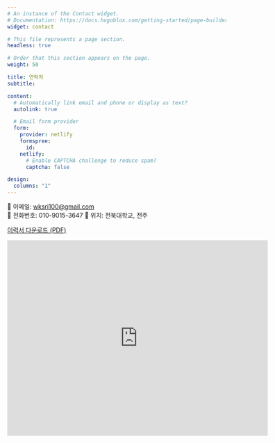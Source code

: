 ```yaml
---
# An instance of the Contact widget.
# Documentation: https://docs.hugoblox.com/getting-started/page-builder/
widget: contact

# This file represents a page section.
headless: true

# Order that this section appears on the page.
weight: 50

title: 연락처
subtitle:

content:
  # Automatically link email and phone or display as text?
  autolink: true

  # Email form provider
  form:
    provider: netlify
    formspree:
      id:
    netlify:
      # Enable CAPTCHA challenge to reduce spam?
      captcha: false

design:
  columns: "1"
---
```


📧 이메일: wksri100@gmail.com  
📱 전화번호: 010-9015-3647
📍 위치: 전북대학교, 전주

<a href="/files/cv.pdf" class="download-btn">이력서 다운로드 (PDF)</a>

<iframe src="https://www.google.com/maps/embed?pb=!1m18!1m12!1m3!1d3234.1217515661183!2d127.13169261117869!3d35.84601802078993!2m3!1f0!2f0!3f0!3m2!1i1024!2i768!4f13.1!3m3!1m2!1s0x35702369ead71b35%3A0xd36ad9820d4b74a!2z7KCE67aB64yA7ZWZ6rWQIOy7tO2TqO2EsOqzte2Vmeu2gA!5e0!3m2!1sko!2skr!4v1761439155067!5m2!1sko!2skr" width="600" height="450" style="border:0;" allowfullscreen="" loading="lazy" referrerpolicy="no-referrer-when-downgrade"></iframe>
